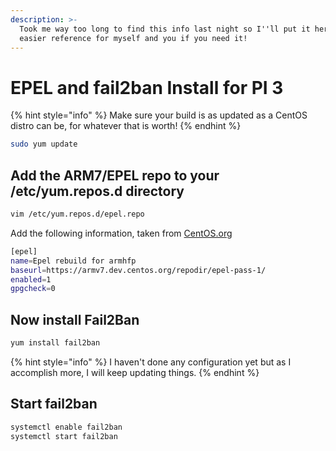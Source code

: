 ```yaml
---
description: >-
  Took me way too long to find this info last night so I''ll put it here for
  easier reference for myself and you if you need it!
---
```


# EPEL and fail2ban Install for PI 3

{% hint style="info" %}
Make sure your build is as updated as a CentOS distro can be, for whatever that is worth!
{% endhint %}

```bash
sudo yum update
```

## Add the ARM7/EPEL repo to your /etc/yum.repos.d directory

```bash
vim /etc/yum.repos.d/epel.repo
```

Add the following information, taken from [CentOS.org](https://wiki.centos.org/SpecialInterestGroup/AltArch/armhfp?action=show&redirect=SpecialInterestGroup%2FAltArch%2FArm32#head-f2a772703b3caa90cc284e01bc87423ce9a87bcd)

```bash
[epel]
name=Epel rebuild for armhfp
baseurl=https://armv7.dev.centos.org/repodir/epel-pass-1/
enabled=1
gpgcheck=0
```

## Now install Fail2Ban

```bash
yum install fail2ban
```

{% hint style="info" %}
I haven't done any configuration yet but as I accomplish more, I will keep updating things.
{% endhint %}

## Start fail2ban

```bash
systemctl enable fail2ban
systemctl start fail2ban
```

